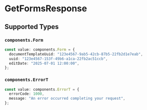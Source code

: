 # GetFormsResponse


## Supported Types

### `components.Form`

```typescript
const value: components.Form = {
  documentTemplateUuid: "123e4567-9ab5-42cb-87b5-22fb2d1e7eab",
  uuid: "123e4567-153f-49b6-a1ca-22fb2ac51ccb",
  editDate: "2025-07-01 12:00:00",
};
```

### `components.ErrorT`

```typescript
const value: components.ErrorT = {
  errorCode: 1000,
  message: "An error occurred completing your request",
};
```

